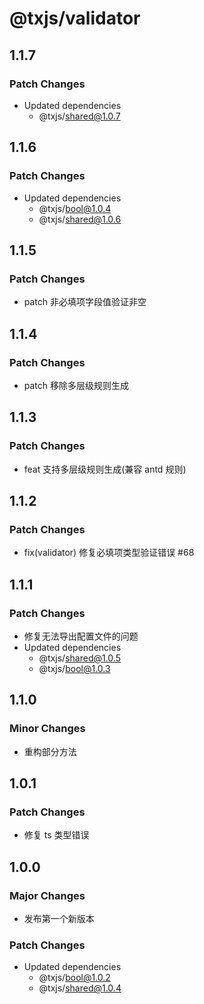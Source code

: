 # @txjs/validator

## 1.1.7

### Patch Changes

- Updated dependencies
  - @txjs/shared@1.0.7

## 1.1.6

### Patch Changes

- Updated dependencies
  - @txjs/bool@1.0.4
  - @txjs/shared@1.0.6

## 1.1.5

### Patch Changes

- patch 非必填项字段值验证非空

## 1.1.4

### Patch Changes

- patch 移除多层级规则生成

## 1.1.3

### Patch Changes

- feat 支持多层级规则生成(兼容 antd 规则)

## 1.1.2

### Patch Changes

- fix(validator) 修复必填项类型验证错误 #68

## 1.1.1

### Patch Changes

- 修复无法导出配置文件的问题
- Updated dependencies
  - @txjs/shared@1.0.5
  - @txjs/bool@1.0.3

## 1.1.0

### Minor Changes

- 重构部分方法

## 1.0.1

### Patch Changes

- 修复 ts 类型错误

## 1.0.0

### Major Changes

- 发布第一个新版本

### Patch Changes

- Updated dependencies
  - @txjs/bool@1.0.2
  - @txjs/shared@1.0.4
